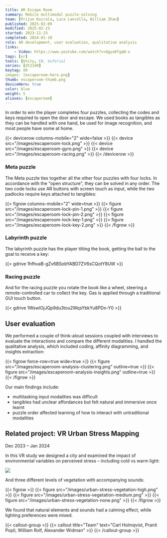 ```yaml
---
title: AR Escape Room
summary: Mobile multimodal puzzle-solving
team: [Prijun Koirala, Luca Lancella, William Zhan]
published: 2025-02-09
modified: 2025-02-23
started: 2023-11-23
completed: 2024-01-10
role: AR development, user evaluation, qualitative analysis
links:
    - Video: https://www.youtube.com/watch?v=Qgya8fgqN-o
tags: [xr]
tools: [Unity, C#, Vuforia]
series: [dt2140]
keytag: XR
images: [escaperoom-hero.png]
thumb: escaperoom-thumb.png
deviceHero: true
color: blue
weight: 5
aliases: [escaperoom]
---
```


In order to win the player completes four puzzles, collecting the codes and keys required to open the door and escape. We used books as tangibles as they can be handled with one hand, be used for image recognition, and most people have some at home.

{{< devicerow columns-mobile="2" wide=false >}}
    {{< device src="/images/escaperoom-lock.png" >}}
    {{< device src="/images/escaperoom-gyro.png" >}}
    {{< device src="/images/escaperoom-racing.png" >}}
{{< /devicerow >}}

### Meta puzzle

The Meta puzzle ties together all the other four puzzles with four locks. In accordance with the "open structure", they can be solved in any order. The two code locks use AR buttons with screen touch as input, while the two padlocks require keys attached to tangibles:

{{< figrow columns-mobile="2" wide=true >}}
    {{< figure src="/images/escaperoom-lock-pin-1.png" >}}
    {{< figure src="/images/escaperoom-lock-pin-2.png" >}}
    {{< figure src="/images/escaperoom-lock-key-1.png" >}}
    {{< figure src="/images/escaperoom-lock-key-2.png" >}}
{{< /figrow >}}

### Labyrinth puzzle

The labyrinth puzzle has the player tilting the book, getting the ball to the goal to receive a key:

{{< gdrive 1hfhvaB-gZv6BSobYABD7ZV6sCQotY8UW >}}

### Racing puzzle

And for the racing puzzle you rotate the book like a wheel, steering a remote-controlled car to collect the key. Gas is applied through a traditional GUI touch button.

{{< gdrive 1WswlOjJQp9du3tou2WqsYbkYu8PDn-Y0 >}}

## User evaluation

We performed a couple of think-aloud sessions coupled with interviews to evaluate the interactions and compare the different modalities. I handled the qualitative analysis, which included coding, affinity diagramming, and insights extraction:

{{< figrow force-row=true wide=true >}}
    {{< figure src="/images/escaperoom-analysis-clustering.png" outline=true >}}
    {{< figure src="/images/escaperoom-analysis-insights.png" outline=true >}}
{{< /figrow >}}

Our main findings include:

- multitasking input modalities was difficult
- tangibles had unclear affordances but felt natural and immersive once learnt
- puzzle order affected learning of how to interact with untraditional modalities

## Related project: VR Urban Stress Mapping

<p class="caption">Dec 2023 – Jan 2024</p>

In this VR study we designed a city and examined the impact of environmental variables on perceived stress – including cold vs warm light:

![](/images/urban-stress-warm-vs-cold.png)

And three different levels of vegetation with accompanying sounds:

{{< figrow >}}
    {{< figure src="/images/urban-stress-vegetation-high.png" >}}
    {{< figure src="/images/urban-stress-vegetation-medium.png" >}}
    {{< figure src="/images/urban-stress-vegetation-none.png" >}}
{{< /figrow >}}

We found that natural elements and sounds had a calming effect, while lighting preferences were mixed.

{{< callout-group >}}
    {{< callout title="Team" text="Carl Holmqvist, Pranit Popli, William Rolf, Alexander Widman" >}}
{{< /callout-group >}}
